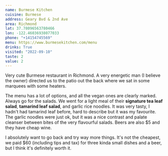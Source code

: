 ```yaml
---
name: Burmese Kitchen
cuisine: Burmese
address: Geary Bvd & 2nd Ave
area: Richmond
lat: 37.78096563780466
lon: -122.46036938077033
phone: "+14154745569"
menu: https://www.burmesekitchen.com/menu
drinks: True
visited: "2022-09-10"
taste: 2
value: 2
---
```


Very cute Burmese restaurant in Richmond. A very energetic man (I believe the owner) directed us to the patio out the back where we sat in some marquees with some heaters.

The menu has a lot of options, and all the vegan ones are clearly marked. Always go for the salads. We went for a light meal of their **signature tea leaf salad**, **tamarind leaf salad**, and garlic rice noodles. It was very tasty, I hadn't had tamarind leaf before, hard to describe but it was my favourite. The garlic noodles were just ok, but it was a nice contrast and palate cleanser between bites of the very flavourful salads. Beers are also $5 and they have cheap wine.

I absolutely want to go back and try way more things. It's not the cheapest, we paid $60 (including tips and tax) for three kinda small dishes and a beer, but I think it's definitely worth it.
